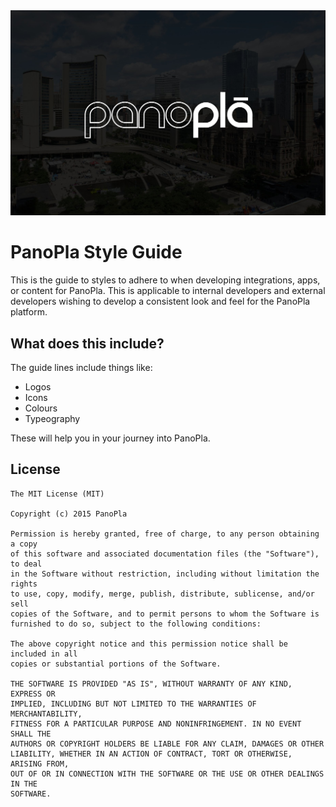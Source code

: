 <img src="/assets/panoplaheader.jpg" />

# PanoPla Style Guide

This is the guide to styles to adhere to when developing integrations, apps, or content for PanoPla. This is applicable to internal developers and external developers wishing to develop a consistent look and feel for the PanoPla platform.

## What does this include?

The guide lines include things like:

* Logos
* Icons
* Colours
* Typeography

These will help you in your journey into PanoPla.

## License

```
The MIT License (MIT)

Copyright (c) 2015 PanoPla

Permission is hereby granted, free of charge, to any person obtaining a copy
of this software and associated documentation files (the "Software"), to deal
in the Software without restriction, including without limitation the rights
to use, copy, modify, merge, publish, distribute, sublicense, and/or sell
copies of the Software, and to permit persons to whom the Software is
furnished to do so, subject to the following conditions:

The above copyright notice and this permission notice shall be included in all
copies or substantial portions of the Software.

THE SOFTWARE IS PROVIDED "AS IS", WITHOUT WARRANTY OF ANY KIND, EXPRESS OR
IMPLIED, INCLUDING BUT NOT LIMITED TO THE WARRANTIES OF MERCHANTABILITY,
FITNESS FOR A PARTICULAR PURPOSE AND NONINFRINGEMENT. IN NO EVENT SHALL THE
AUTHORS OR COPYRIGHT HOLDERS BE LIABLE FOR ANY CLAIM, DAMAGES OR OTHER
LIABILITY, WHETHER IN AN ACTION OF CONTRACT, TORT OR OTHERWISE, ARISING FROM,
OUT OF OR IN CONNECTION WITH THE SOFTWARE OR THE USE OR OTHER DEALINGS IN THE
SOFTWARE.
```
